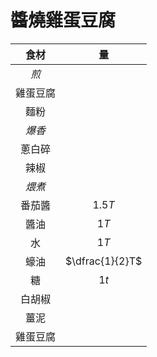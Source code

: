 # 醬燒雞蛋豆腐

|   食材   |       量        |
| :------: | :-------------: |
|   *煎*   |                 |
| 雞蛋豆腐 |                 |
|   麵粉   |                 |
|  *爆香*  |                 |
|  蔥白碎  |                 |
|   辣椒   |                 |
|  *煨煮*  |                 |
|  番茄醬  |     $1.5T$      |
|   醬油   |      $1T$       |
|    水    |      $1T$       |
|   蠔油   | $\dfrac{1}{2}T$ |
|    糖    |      $1t$       |
|  白胡椒  |                 |
|   薑泥   |                 |
| 雞蛋豆腐 |                 |
